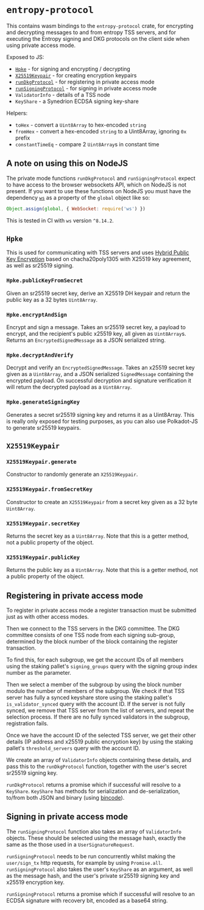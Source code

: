 # `entropy-protocol`

This contains wasm bindings to the `entropy-protocol` crate, for
encrypting and decrypting messages to and from entropy TSS servers,
and for executing the Entropy signing and DKG protocols on the client
side when using private access mode.

Exposed to JS:

- [`Hpke`](#Hpke) - for signing and encrypting / decrypting
- [`X25519Keypair`](#X25519Keypair) - for creating encryption keypairs
- [`runDkgProtocol`](#registering-in-private-access-mode) - for registering in private access mode
- [`runSigningProtocol`](#signing-in-private-access-mode) - for signing in private access mode
- `ValidatorInfo` - details of a TSS node
- `KeyShare` - a Synedrion ECDSA signing key-share

Helpers:

- `toHex` - convert a `Uint8Array` to hex-encoded `string`
- `fromHex` - convert a hex-encoded `string` to a Uint8Array, ignoring `0x` prefix
- `constantTimeEq` - compare 2 `Uint8Array`s in constant time

## A note on using this on NodeJS

The private mode functions `runDkgProtocol` and `runSigningProtocol` expect to have access to
the browser websockets API, which on NodeJS is not present. If you want to use these functions on
NodeJS you must have the dependency [`ws`](https://www.npmjs.com/package/ws) as a property of the
`global` object like so:

```js
Object.assign(global, { WebSocket: require('ws') })
```

This is tested in CI with `ws` version `^8.14.2`.

## `Hpke`

This is used for communicating with TSS servers and uses [Hybrid Public Key Encryption](https://www.rfc-editor.org/rfc/rfc9180)
based on chacha20poly1305 with X25519 key agreement, as well as sr25519 signing.

### `Hpke.publicKeyFromSecret`

Given an sr25519 secret key, derive an X25519 DH keypair and return the public key as a 32 bytes
`Uint8Array`.

### `Hpke.encryptAndSign`

Encrypt and sign a message. Takes an sr25519 secret key, a payload to encrypt, and the recipient's
public x25519 key, all given as `Uint8Array`s. Returns an `EncryptedSignedMessage` as a JSON
serialized string.

### `Hpke.decryptAndVerify`

Decrypt and verify an `EncryptedSignedMessage`. Takes an x25519 secret key given as a `Uint8Array`,
and a JSON serialized `SignedMessage` containing the encrypted payload. On successful decryption
and signature verification it will return the decrypted payload as a `Uint8Array`.

### `Hpke.generateSigningKey`

Generates a secret sr25519 signing key and returns it as a Uint8Array. This is really only exposed
for testing purposes, as you can also use Polkadot-JS to generate sr25519 keypairs.

## `X25519Keypair`

### `X25519Keypair.generate`

Constructor to randomly generate an `X25519Keypair`.

### `X25519Keypair.fromSecretKey`

Constructor to create an `X25519Keypair` from a secret key given as a 32 byte `Uint8Array`.

### `X25519Keypair.secretKey`

Returns the secret key as a `Uint8Array`. Note that this is a getter method, not a public property
of the object.

### `X25519Keypair.publicKey`

Returns the public key as a `Uint8Array`. Note that this is a getter method, not a public property
of the object.

## Registering in private access mode

To register in private access mode a register transaction must be
submitted just as with other access modes.

Then we connect to the TSS servers in the DKG committee. The DKG committee
consists of one TSS node from each signing sub-group, determined by the
block number of the block containing the register transaction.

To find this, for each subgroup, we get the account IDs of all members
using the staking pallet's `signing_groups` query with the signing group
index number as the parameter.

Then we select a member of the subgroup by using the block number
modulo the number of members of the subgroup. We check if that TSS
server has fully a synced keyshare store using the staking pallet's
`is_validator_synced` query with the account ID.  If the server is not
fully synced, we remove that TSS server from the list of servers, and
repeat the selection process. If there are no fully synced validators
in the subgroup, registration fails.

Once we have the account ID of the selected TSS server, we get their
other details (IP address and x25519 public encryption key) by using
the staking pallet's `threshold_servers` query with the account ID.

We create an array of `ValidatorInfo` objects containing these details,
and pass this to the `runDkgProtocol` function, together with the
user's secret sr25519 signing key.

`runDkgProtocol` returns a promise which if successful will resolve to a
`KeyShare`. `KeyShare` has methods for serialization and de-serialization,
to/from both JSON and binary (using [bincode](https://docs.rs/bincode)).

## Signing in private access mode

The `runSigningProtocol` function also takes an array of `ValidatorInfo`
objects.  These should be selected using the message hash, exactly the
same as the those used in a `UserSignatureRequest`.

`runSigningProtocol` needs to be run concurrently whilst
making the `user/sign_tx` http requests, for example by using
`Promise.all`. `runSigningProtocol` also takes the user's `KeyShare`
as an argument, as well as the message hash, and the user's private
sr25519 signing key and x25519 encryption key.

`runSigningProtocol` returns a promise which if successful will resolve
to an ECDSA signature with recovery bit, encoded as a base64 string.

